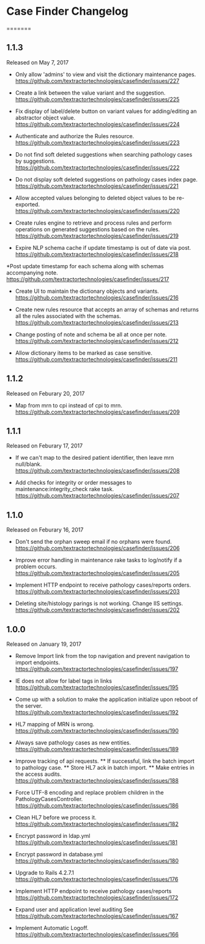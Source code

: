 # Case Finder Changelog
=======
## 1.1.3
Released on May 7, 2017

* Only allow 'admins' to view and visit the dictionary maintenance pages.
https://github.com/textractortechnologies/casefinder/issues/227

* Create a link between the value variant and the suggestion.
https://github.com/textractortechnologies/casefinder/issues/225

* Fix display of label/delete button on variant values for adding/editing an abstractor object value.
https://github.com/textractortechnologies/casefinder/issues/224

* Authenticate and authorize the Rules resource.
https://github.com/textractortechnologies/casefinder/issues/223

* Do not find soft deleted suggestions when searching pathology cases by suggestions.
https://github.com/textractortechnologies/casefinder/issues/222

* Do not display soft deleted suggestions on pathology cases index page.
https://github.com/textractortechnologies/casefinder/issues/221

* Allow accepted values belonging to deleted object values to be re-exported.
https://github.com/textractortechnologies/casefinder/issues/220

* Create rules engine to retrieve and process rules and perform operations on generated suggestions based on the rules.
https://github.com/textractortechnologies/casefinder/issues/219

* Expire NLP schema cache if update timestamp is out of date via post.
https://github.com/textractortechnologies/casefinder/issues/218

*Post update timestamp for each schema along with schemas accompanying note.
https://github.com/textractortechnologies/casefinder/issues/217

* Create UI to maintain the dictionary objects and variants.
https://github.com/textractortechnologies/casefinder/issues/216

* Create new rules resource that accepts an array of schemas and returns all the rules associated with the schemas.
https://github.com/textractortechnologies/casefinder/issues/213

* Change posting of note and schema be all at once per note.
https://github.com/textractortechnologies/casefinder/issues/212

* Allow dictionary items to be marked as case sensitive.
https://github.com/textractortechnologies/casefinder/issues/211

## 1.1.2
Released on Feburary 20, 2017

* Map from mrn to cpi instead of cpi to mrn.
https://github.com/textractortechnologies/casefinder/issues/209

## 1.1.1
Released on Feburary 17, 2017

* If we can't map to the desired patient identifier, then leave mrn null/blank.
https://github.com/textractortechnologies/casefinder/issues/208

* Add checks for integrity or order messages to maintenance:integrity_check rake task.
https://github.com/textractortechnologies/casefinder/issues/207

## 1.1.0
Released on Feburary 16, 2017

* Don't send the orphan sweep email if no orphans were found.
https://github.com/textractortechnologies/casefinder/issues/206


* Improve error handling in maintenance rake tasks to log/notify if a problem occurs.
https://github.com/textractortechnologies/casefinder/issues/205


* Implement HTTP endpoint to receive pathology cases/reports orders.
https://github.com/textractortechnologies/casefinder/issues/203


* Deleting site/histology parings is not working.  Change IIS settings.
https://github.com/textractortechnologies/casefinder/issues/202

## 1.0.0
Released on January 19, 2017

* Remove Import link from the top navigation and prevent navigation to import endpoints.
https://github.com/textractortechnologies/casefinder/issues/197

* IE does not allow for label tags in links
https://github.com/textractortechnologies/casefinder/issues/195

* Come up with a solution to make the application initialize upon reboot of the server.
https://github.com/textractortechnologies/casefinder/issues/192

* HL7 mapping of MRN is wrong.
https://github.com/textractortechnologies/casefinder/issues/190

* Always save pathology cases as new entities.
https://github.com/textractortechnologies/casefinder/issues/189

* Improve tracking of api requests.
** If successful, link the batch import to pathology case.
** Store HL7 ack in batch import.
** Make entries in the access audits.
https://github.com/textractortechnologies/casefinder/issues/188

* Force UTF-8 encoding and replace problem children in the PathologyCasesController.
https://github.com/textractortechnologies/casefinder/issues/186

* Clean HL7 before we process it.
https://github.com/textractortechnologies/casefinder/issues/182

* Encrypt password in ldap.yml
https://github.com/textractortechnologies/casefinder/issues/181

* Encrypt password in database.yml
https://github.com/textractortechnologies/casefinder/issues/180

* Upgrade to Rails 4.2.7.1
https://github.com/textractortechnologies/casefinder/issues/176

* Implement HTTP endpoint to receive pathology cases/reports
https://github.com/textractortechnologies/casefinder/issues/172

* Expand user and application level auditing
See https://github.com/textractortechnologies/casefinder/issues/167

* Implement Automatic Logoff.
https://github.com/textractortechnologies/casefinder/issues/166
